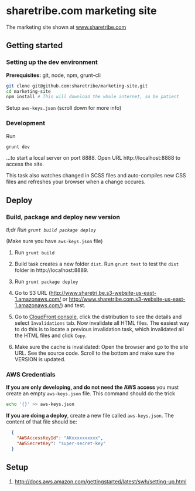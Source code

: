 # sharetribe.com marketing site

The marketing site shown at www.sharetribe.com

## Getting started

### Setting up the dev environment

**Prerequisites:** git, node, npm, grunt-cli

```bash
git clone git@github.com:sharetribe/marketing-site.git
cd marketing-site
npm install # This will download the whole internet, so be patient
```

Setup `aws-keys.json` (scroll down for more info)

### Development

Run

```bash
grunt dev
```

...to start a local server on port 8888. Open URL http://localhost:8888 to access the site.

This task also watches changed in SCSS files and auto-compiles new CSS files and refreshes your browser when a change occures.

## Deploy

### Build, package and deploy new version

_tl;dr Run `grunt build package deploy`_

(Make sure you have `aws-keys.json` file)

1. Run `grunt build`

1. Build task creates a new folder `dist`. Run `grunt test` to test the `dist` folder in http://localhost:8889.

1. Run `grunt package deploy`

1. Go to S3 URL (http://www.sharetri.be.s3-website-us-east-1.amazonaws.com/ or http://www.sharetribe.com.s3-website-us-east-1.amazonaws.com/) and test.

1. Go to [CloudFront console](https://console.aws.amazon.com/cloudfront/home), click the distribution to see the details and select `Invalidations` tab. Now invalidate all HTML files. The easiest way to do this is to locate a previous invalidation task, which invalidated all the HTML files and click `Copy`.

1. Make sure the cache is invalidated: Open the browser and go to the site URL. See the source code. Scroll to the bottom and make sure the VERSION is updated.

### AWS Credentials

**If you are only developing, and do not need the AWS access** you must create an empty `aws-keys.json` file. This command should do the trick

```bash
echo '{}' >> aws-keys.json
```

**If you are doing a deploy**, create a new file called `aws-keys.json`. The content of that file should be:

```json
  {
    "AWSAccessKeyId": "AKxxxxxxxxxx",
    "AWSSecretKey": "super-secret-key"
  }
```

## Setup

1. http://docs.aws.amazon.com/gettingstarted/latest/swh/setting-up.html
